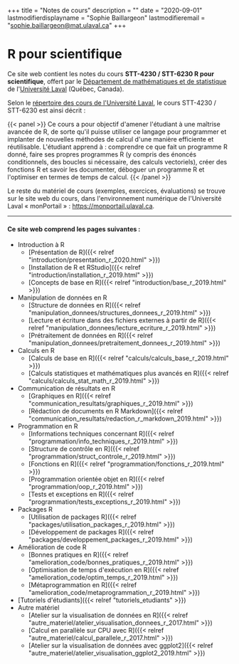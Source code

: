 +++
title = "Notes de cours"
description = ""
date = "2020-09-01"
lastmodifierdisplayname = "Sophie Baillargeon"
lastmodifieremail = "sophie.baillargeon@mat.ulaval.ca"
+++

# R pour scientifique

Ce site web contient les notes du cours **STT-4230 / STT-6230 R pour scientifique**, offert par le [Département de mathématiques et de statistique](https://www.mat.ulaval.ca/accueil/) de l'[Université Laval](https://www.ulaval.ca/) (Québec, Canada).

Selon le [répertoire des cours de l'Université Laval](https://www.ulaval.ca/les-etudes/cours/repertoire/detailsCours/stt-4230-r-pour-scientifique.html), le cours STT-4230 / STT-6230 est ainsi décrit :

{{< panel >}}
Ce cours a pour objectif d'amener l'étudiant à une maîtrise avancée de R, de sorte qu'il puisse utiliser ce langage pour programmer et implanter de nouvelles méthodes de calcul d'une manière efficiente et réutilisable. L'étudiant apprend à : comprendre ce que fait un programme R donné, faire ses propres programmes R (y compris des énoncés conditionnels, des boucles si nécessaire, des calculs vectoriels), créer des fonctions R et savoir les documenter, déboguer un programme R et l'optimiser en termes de temps de calcul.
{{< /panel >}}

Le reste du matériel de cours (exemples, exercices, évaluations) se trouve sur le site web du cours, dans l'environnement numérique de l'Université Laval «&nbsp;monPortail&nbsp;» : https://monportail.ulaval.ca.

***

#### Ce site web comprend les pages suivantes : 

* Introduction à R
    * [Présentation de R]({{< relref "introduction/presentation_r_2020.html" >}})
    * [Installation de R et RStudio]({{< relref "introduction/installation_r_2019.html" >}})
    * [Concepts de base en R]({{< relref "introduction/base_r_2019.html" >}})
* Manipulation de données en R
    * [Structure de données en R]({{< relref "manipulation_donnees/structures_donnees_r_2019.html" >}})
    * [Lecture et écriture dans des fichiers externes à partir de R]({{< relref "manipulation_donnees/lecture_ecriture_r_2019.html" >}})
    * [Prétraitement de données en R]({{< relref "manipulation_donnees/pretraitement_donnees_r_2019.html" >}})
* Calculs en R
    * [Calculs de base en R]({{< relref "calculs/calculs_base_r_2019.html" >}})
    * [Calculs statistiques et mathématiques plus avancés en R]({{< relref "calculs/calculs_stat_math_r_2019.html" >}})
* Communication de résultats en R
    * [Graphiques en R]({{< relref "communication_resultats/graphiques_r_2019.html" >}})
    * [Rédaction de documents en R Markdown]({{< relref "communication_resultats/redaction_r_markdown_2019.html" >}})
* Programmation en R
    * [Informations techniques concernant R]({{< relref "programmation/info_techniques_r_2019.html" >}})
    * [Structure de contrôle en R]({{< relref "programmation/struct_controle_r_2019.html" >}})
    * [Fonctions en R]({{< relref "programmation/fonctions_r_2019.html" >}})
    * [Programmation orientée objet en R]({{< relref "programmation/oop_r_2019.html" >}})
    * [Tests et exceptions en R]({{< relref "programmation/tests_exceptions_r_2019.html" >}})
* Packages R
    * [Utilisation de packages R]({{< relref "packages/utilisation_packages_r_2019.html" >}})
    * [Développement de packages R]({{< relref "packages/developpement_packages_r_2019.html" >}})
* Amélioration de code R
    * [Bonnes pratiques en R]({{< relref "amelioration_code/bonnes_pratiques_r_2019.html" >}})
    * [Optimisation de temps d'exécution en R]({{< relref "amelioration_code/optim_temps_r_2019.html" >}})
    * [Métaprogrammation en R]({{< relref "amelioration_code/metaprogrammation_r_2019.html" >}})
* [Tutoriels d'étudiants]({{< relref "tutoriels_etudiants" >}})
* Autre matériel
    * [Atelier sur la visualisation de données en R]({{< relref "autre_materiel/atelier_visualisation_donnees_r_2017.html" >}})
    * [Calcul en parallèle sur CPU avec R]({{< relref "autre_materiel/calcul_parallele_r_2017.html" >}})
    * [Atelier sur la visualisation de données avec ggplot2]({{< relref "autre_materiel/atelier_visualisation_ggplot2_2019.html" >}})



